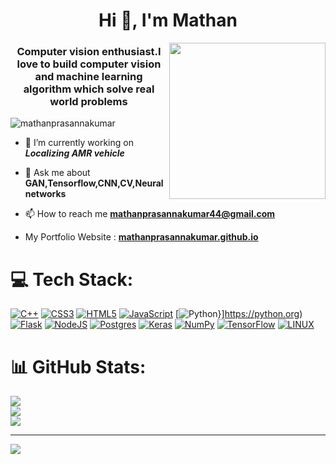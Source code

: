 
<h1 align="center">Hi 👋, I'm Mathan</h1>
<img align='right' width='250' src="https://camo.githubusercontent.com/c1dcb74cc1c1835b1d716f5051499a2814c683c806b15f04b0eba492863703e9/68747470733a2f2f63646e2e6472696262626c652e636f6d2f75736572732f3733303730332f73637265656e73686f74732f363538313234332f6176656e746f2e676966">
<h3 align="center">Computer vision enthusiast.I love to build computer vision and machine learning algorithm which solve real world problems</h3>

<p align="left"> <img src="https://komarev.com/ghpvc/?username=mathanprasannakumar&label=Profile%20views&color=0e75b6&style=flat" alt="mathanprasannakumar" /> </p>

- 🔭 I’m currently working on ***Localizing AMR vehicle***

- 💬 Ask me about **GAN,Tensorflow,CNN,CV,Neural networks**

- 📫 How to reach me **mathanprasannakumar44@gmail.com**
- My Portfolio Website : <a href= "https://mathanprasannakumar.github.io/" target="_blank"><b>mathanprasannakumar.github.io</b></a>


# 💻 Tech Stack:
[![C++](https://img.shields.io/badge/c++-%2300599C.svg?style=plastic&logo=c%2B%2B&logoColor=white)](https://devdocs.io/cpp/)
[![CSS3](https://img.shields.io/badge/css3-%231572B6.svg?style=plastic&logo=css3&logoColor=white)](https://www.css3.info/)
[![HTML5](https://img.shields.io/badge/html5-%23E34F26.svg?style=plastic&logo=html5&logoColor=white)](https://html.com/html5/)
[![JavaScript](https://img.shields.io/badge/javascript-%23323330.svg?style=plastic&logo=javascript&logoColor=%23F7DF1E)](https://www.javascript.com/)
[![Python](https://img.shields.io/badge/python-3670A0?style=plastic&logo=python&logoColor=ffdd54)}]https://python.org)
[![Flask](https://img.shields.io/badge/flask-%23000.svg?style=plastic&logo=flask&logoColor=white)](https://pypi.org/project/Flask/)
[![NodeJS](https://img.shields.io/badge/node.js-6DA55F?style=plastic&logo=node.js&logoColor=white)](https://nodejs.org/en)
[![Postgres](https://img.shields.io/badge/postgres-%23316192.svg?style=plastic&logo=postgresql&logoColor=white)](https://www.postgresql.org/)
[![Keras](https://img.shields.io/badge/Keras-%23D00000.svg?style=plastic&logo=Keras&logoColor=white)](https://keras.io)
[![NumPy](https://img.shields.io/badge/numpy-%23013243.svg?style=plastic&logo=numpy&logoColor=white)](https://numpy.org)
[![TensorFlow](https://img.shields.io/badge/TensorFlow-%23FF6F00.svg?style=plastic&logo=TensorFlow&logoColor=white)](https://tensorflow.org)
[![LINUX](https://img.shields.io/badge/Linux-FCC624?style=plastic&logo=linux&logoColor=black)](https://linux.org)
# 📊 GitHub Stats:
![](https://github-readme-stats.vercel.app/api?username=mathanprasannakumar&theme=nightowl&hide_border=false&include_all_commits=false&count_private=false)<br/>
![](https://github-readme-streak-stats.herokuapp.com/?user=mathanprasannakumar&theme=nightowl&hide_border=false)<br/>
![](https://github-readme-stats.vercel.app/api/top-langs/?username=mathanprasannakumar&theme=nightowl&hide_border=false&include_all_commits=false&count_private=false&layout=compact)

---
[![](https://visitcount.itsvg.in/api?id=mathanprasannakumar&icon=0&color=0)](https://visitcount.itsvg.in)

<!-- Proudly created with GPRM ( https://gprm.itsvg.in ) -->

